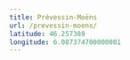 ```yaml
---
title: Prévessin-Moëns
url: /prevessin-moens/
latitude: 46.257389
longitude: 6.087374700000001
---
```


